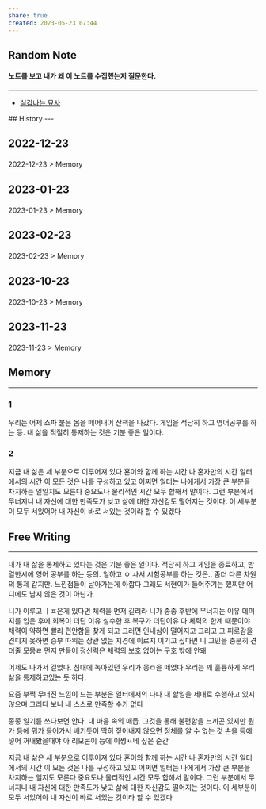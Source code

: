 ```yaml
---
share: true
created: 2023-05-23 07:44
---
```


## Random Note
#### 노트를 보고 내가 왜 이 노트를 수집했는지 질문한다.
---
<p><span><ul>
<li><a data-tooltip-position="top" aria-label="Infinity Drawer/실감나는 묘사.md" data-href="Infinity Drawer/실감나는 묘사.md" href="Infinity Drawer/실감나는 묘사.md" class="internal-link" target="_blank" rel="noopener">실감나는 묘사</a></li>
</ul></span></p>
## History
---
<h2><span><p>2022-12-23</p></span></h2><p><span><p><span alt="2022-12-23 > Memory" src="2022-12-23#Memory" class="internal-embed">2022-12-23 &gt; Memory</span></p></span></p><h2><span><p>2023-01-23</p></span></h2><p><span><p><span alt="2023-01-23 > Memory" src="2023-01-23#Memory" class="internal-embed">2023-01-23 &gt; Memory</span></p></span></p><h2><span><p>2023-02-23</p></span></h2><p><span><p><span alt="2023-02-23 > Memory" src="2023-02-23#Memory" class="internal-embed">2023-02-23 &gt; Memory</span></p></span></p><h2><span><p>2023-10-23</p></span></h2><p><span><p><span alt="2023-10-23 > Memory" src="2023-10-23#Memory" class="internal-embed">2023-10-23 &gt; Memory</span></p></span></p><h2><span><p>2023-11-23</p></span></h2><p><span><p><span alt="2023-11-23 > Memory" src="2023-11-23#Memory" class="internal-embed">2023-11-23 &gt; Memory</span></p></span></p>


## Memory
---
### 1
우리는 어제 쇼파 붙은 몸을 떼어내어 산책을 나갔다. 
게임을 적당히 하고 영어공부를 하는 등.
내 삶을 적절히 통제하는 것은 기분 좋은 일이다.

### 2
지금 내 삶은 세 부분으로 이루어져 있다
횬이와 함께 하는 시간
나 혼자만의 시간
일터에서의 시간
이 모든 것은 나를 구성하고 있고
어쩌면 일터는 나에게서 가장 큰 부분을 차지하는 일일지도 모른다
중요도나 물리적인 시간 모두 합해서 말이다.
그런 부분에서 무너지니 내 자신에 대한 만족도가 낮고 
삶에 대한 자신감도 떨어지는 것이다.
이 세부분이 모두 서있어야 내 자신이 바로 서있는 것이라 할 수 있겠다


## Free Writing
---
내가 내 삶을 통제하고 있다는 것은 기분 좋은 일이다.
적당히 하고 게임을 종료하고, 밤 열한시에 영어 공부를 하는 등의. 
일하고 ㅇ ㅘ서 시험공부를 하는 것은.. 좀더 다른 차원의 통제 같지만.
느낀점들이 날아가는게 아깝다
그래도 서현이가 들어주기는 했찌만
어디에도 남지 않은 것이 아닌가. 

니가 이루고 ㅣㅍ은게 있다면 체력을 먼저 길러라
니가 종종 후반에 무너지는 이유
데미지를 입은 후에 회복이 더딘 이유
실수한 후 복구가 더딘이유
다 체력의 한계 때문이야
체력이 약하면 빨리 편안함을 찾게 되고
그러면 인내심이 떨어지고
그리고 그 피로감을 견디지 못하면
승부 따위는 상관 없는 지경에 이르지
이기고 싶다면 니 고민을 충분히 견뎌줄 모믕ㄹ 먼저 만들어
정신력은 체력의 보호 없이는 구호 밖에 안돼

어제도 나가서 걸었다. 침대에 녹아있던 우리가 몽ㅁ을 떼었다
우리는 꽤 훌륭하게 우리삶을 통제하고있는 듯 하다.

요즘 부쩍 무너진 느낌이 드는 부분은 일터에서의 나다
내 할일을 제대로 수행하고 있지 않으며 그러다 보니 내 스스로 만족할 수가 없다

종종 일기를 쓰다보면 안다.
내 마음 속의 매듭. 그것을 통해 불편함을 느끼곤 있지만
뭔가 등에 뭐가 들어가서 배기듯이
딱히 짚어내지 않으면 정체를 알 수 없는 것
손을 등에 넣어 꺼내봤을때야 아 리모콘이 등에 이썽ㅆ네 싶은 순간

지금 내 삶은 세 부분으로 이루어져 있다
횬이와 함께 하는 시간
나 혼자만의 시간
일터에서의 시간
이 모든 것은 나를 구성하고 있꼬
어쩌면 일터는 나에게서 가장 큰 부분을 차지하는 일지도 모른다
중요도나 물리적인 시간 모두 합해서 말이다.
그런 부분에서 무너지니 내 자신에 대한 만족도가 낮고 
삶에 대한 자신감도 떨어지는 것이다.
이 세부분이 모두 서있어야 내 자신이 바로 서있는 것이라 할 수 있겠다

